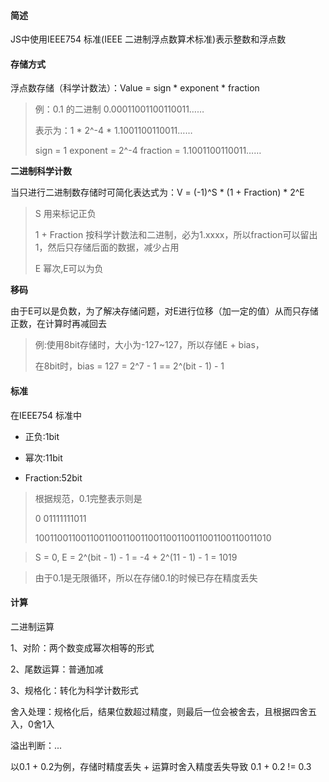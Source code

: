 #### 简述

JS中使用IEEE754 标准(IEEE 二进制浮点数算术标准)表示整数和浮点数



#### 存储方式

浮点数存储（科学计数法）：Value = sign * exponent * fraction

> 例：0.1 的二进制 0.00011001100110011…… 
>
> 表示为：1 * 2^-4 * 1.1001100110011……
>
> sign = 1   exponent = 2^-4   fraction = 1.1001100110011……



**二进制科学计数**

当只进行二进制数存储时可简化表达式为：V = (-1)^S * (1 + Fraction) * 2^E

> S 用来标记正负
>
> 1 + Fraction 按科学计数法和二进制，必为1.xxxx，所以fraction可以留出1，然后只存储后面的数据，减少占用
>
> E 幂次,E可以为负



**移码**

由于E可以是负数，为了解决存储问题，对E进行位移（加一定的值）从而只存储正数，在计算时再减回去

> 例:使用8bit存储时，大小为-127~127，所以存储E + bias，
>
> 在8bit时，bias = 127 = 2^7 - 1 == 2^(bit - 1) - 1



#### 标准

在IEEE754 标准中

- 正负:1bit

- 幂次:11bit

- Fraction:52bit



> 根据规范，0.1完整表示则是
>
> 0 01111111011
>
> 1001100110011001100110011001100110011001100110011010

> S = 0, E = 2^(bit - 1) - 1 = -4 + 2^(11 - 1) - 1 = 1019

> 由于0.1是无限循环，所以在存储0.1的时候已存在精度丢失



#### 计算

二进制运算

1、对阶：两个数变成幂次相等的形式

2、尾数运算：普通加减

3、规格化：转化为科学计数形式

舍入处理：规格化后，结果位数超过精度，则最后一位会被舍去，且根据四舍五入，0舍1入

溢出判断：...



以0.1 + 0.2为例，存储时精度丢失 + 运算时舍入精度丢失导致 0.1 + 0.2 != 0.3